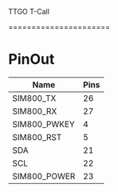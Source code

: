 TTGO T-Call

======================

# PinOut
| Name         | Pins |
| ------------ | ---- |
| SIM800_TX    | 26   |
| SIM800_RX    | 27   |
| SIM800_PWKEY | 4    |
| SIM800_RST   | 5    |
| SDA          | 21   |
| SCL          | 22   |
| SIM800_POWER | 23   |
